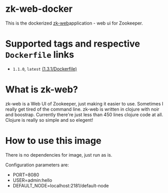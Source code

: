 # zk-web-docker
This is the dockerized [zk-web](https://github.com/noteax/zk-web)application - web ui for Zookeeper. 

# Supported tags and respective `Dockerfile` links

* `1.1.0`, `latest` [(1.3.1/Dockerfile)](https://github.com/noteax/zk-web-docker/blob/master/1.1.0/Dockerfile)

# What is zk-web?

zk-web is a Web UI of Zookeeper, just making it easier to use. Sometimes I really get tired of the command line. zk-web is written in clojure with noir and boostrap. Currently there're just less than 450 lines clojure code at all. Clojure is really so simple and so elegent!

# How to use this image

There is no dependencies for image, just run as is.

Configuration parameters are:
 - PORT=8080
 - USER=admin:hello
 - DEFAULT_NODE=localhost:2181/default-node
 
